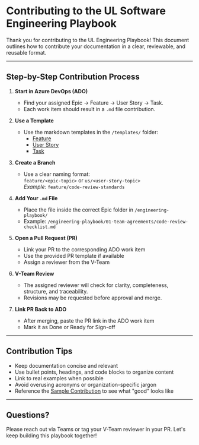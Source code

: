 # Contributing to the UL Software Engineering Playbook

Thank you for contributing to the UL Engineering Playbook! This document outlines how to contribute your documentation in a clear, reviewable, and reusable format.

---

## Step-by-Step Contribution Process

1. **Start in Azure DevOps (ADO)**
   - Find your assigned Epic → Feature → User Story → Task.
   - Each work item should result in a `.md` file contribution.

2. **Use a Template**
   - Use the markdown templates in the `/templates/` folder:
     - [Feature](templates/feature-contribution-template.md)
     - [User Story](templates/user-story-contribution-template.md)
     - [Task](templates/task-contribution-template.md)

3. **Create a Branch**
   - Use a clear naming format:  
     `feature/<epic-topic>` or `us/<user-story-topic>`  
     _Example:_ `feature/code-review-standards`

4. **Add Your `.md` File**
   - Place the file inside the correct Epic folder in `/engineering-playbook/`
   - Example: `/engineering-playbook/01-team-agreements/code-review-checklist.md`

5. **Open a Pull Request (PR)**
   - Link your PR to the corresponding ADO work item
   - Use the provided PR template if available
   - Assign a reviewer from the V-Team

6. **V-Team Review**
   - The assigned reviewer will check for clarity, completeness, structure, and traceability.
   - Revisions may be requested before approval and merge.

7. **Link PR Back to ADO**
   - After merging, paste the PR link in the ADO work item
   - Mark it as Done or Ready for Sign-off

---

## Contribution Tips

- Keep documentation concise and relevant
- Use bullet points, headings, and code blocks to organize content
- Link to real examples when possible
- Avoid overusing acronyms or organization-specific jargon
- Reference the [Sample Contribution](engineering-playbook/01-team-agreements/) to see what "good" looks like

---

## Questions?

Please reach out via Teams or tag your V-Team reviewer in your PR. Let's keep building this playbook together!
